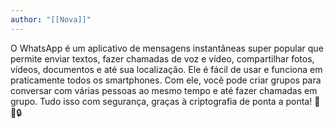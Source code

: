 ```yaml
---
author: "[[Nova]]"
---
```

O WhatsApp é um aplicativo de mensagens instantâneas super popular que permite enviar textos, fazer chamadas de voz e vídeo, compartilhar fotos, vídeos, documentos e até sua localização. Ele é fácil de usar e funciona em praticamente todos os smartphones. Com ele, você pode criar grupos para conversar com várias pessoas ao mesmo tempo e até fazer chamadas em grupo. Tudo isso com segurança, graças à criptografia de ponta a ponta! 📱💬🔒